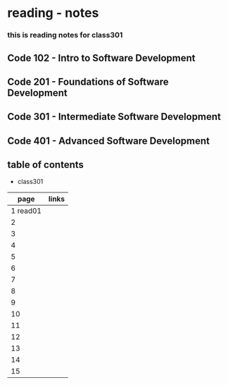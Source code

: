 # reading - notes 
### this is reading notes for class301

## Code 102 - Intro to Software Development
## Code 201 - Foundations of Software Development
## Code 301 - Intermediate Software Development
## Code 401 - Advanced Software Development

## table of contents
- class301

page | links
---- | -----
1 read01| 
2 | 
3 | 
4 | 
5 | 
6 | 
7 | 
8 | 
9 | 
10| 
11 | 
12 |
13 | 
14 | 
15 | 